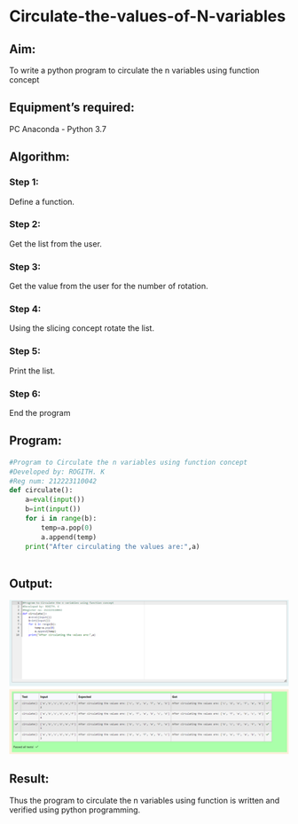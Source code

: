 # Circulate-the-values-of-N-variables
## Aim:
To write a python program to circulate the n variables using function concept
## Equipment’s required:
PC
Anaconda - Python 3.7
## Algorithm: 
### Step 1:
Define a function.

### Step 2:
Get the list from the user.

### Step 3:
Get the value from the user for the number of rotation.

### Step 4:
Using the slicing concept rotate the list.

### Step 5:
Print the list.

### Step 6:
End the program

## Program:
```python
#Program to Circulate the n variables using function concept
#Developed by: ROGITH. K
#Reg num: 212223110042
def circulate():
    a=eval(input())
    b=int(input())
    for i in range(b):
        temp=a.pop(0)
        a.append(temp)
    print("After circulating the values are:",a)
        
```        

## Output:
![alt text](<Screenshot 2024-04-08 201705.png>)

## Result:
Thus the program to circulate the n variables using function is written and verified using python programming.